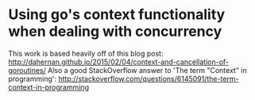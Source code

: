 # Using go's context functionality when dealing with concurrency

This work is based heavily off of this blog post: http://dahernan.github.io/2015/02/04/context-and-cancellation-of-goroutines/
Also a good StackOverflow answer to 'The term "Context" in programming': http://stackoverflow.com/questions/6145091/the-term-context-in-programming